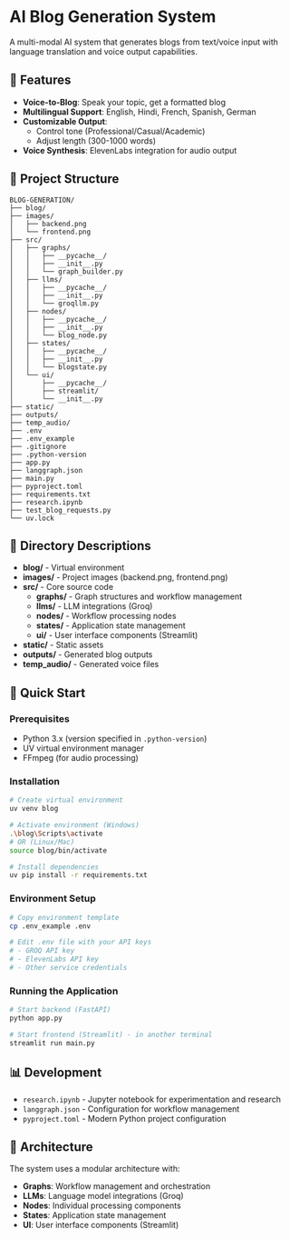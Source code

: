 # AI Blog Generation System

A multi-modal AI system that generates blogs from text/voice input with language translation and voice output capabilities.

## 🌟 Features

- **Voice-to-Blog**: Speak your topic, get a formatted blog
- **Multilingual Support**: English, Hindi, French, Spanish, German
- **Customizable Output**: 
  - Control tone (Professional/Casual/Academic)
  - Adjust length (300-1000 words)
- **Voice Synthesis**: ElevenLabs integration for audio output

## 📂 Project Structure

```
BLOG-GENERATION/
├── blog/
├── images/
│   ├── backend.png
│   └── frontend.png
├── src/
│   ├── graphs/
│   │   ├── __pycache__/
│   │   ├── __init__.py
│   │   └── graph_builder.py
│   ├── llms/
│   │   ├── __pycache__/
│   │   ├── __init__.py
│   │   └── groqllm.py
│   ├── nodes/
│   │   ├── __pycache__/
│   │   ├── __init__.py
│   │   └── blog_node.py
│   ├── states/
│   │   ├── __pycache__/
│   │   ├── __init__.py
│   │   └── blogstate.py
│   └── ui/
│       ├── __pycache__/
│       ├── streamlit/
│       └── __init__.py
├── static/
├── outputs/
├── temp_audio/
├── .env
├── .env_example
├── .gitignore
├── .python-version
├── app.py
├── langgraph.json
├── main.py
├── pyproject.toml
├── requirements.txt
├── research.ipynb
├── test_blog_requests.py
└── uv.lock
```

## 📁 Directory Descriptions

- **blog/** - Virtual environment
- **images/** - Project images (backend.png, frontend.png)
- **src/** - Core source code
  - **graphs/** - Graph structures and workflow management
  - **llms/** - LLM integrations (Groq)
  - **nodes/** - Workflow processing nodes
  - **states/** - Application state management
  - **ui/** - User interface components (Streamlit)
- **static/** - Static assets
- **outputs/** - Generated blog outputs
- **temp_audio/** - Generated voice files

## 🚀 Quick Start

### Prerequisites

- Python 3.x (version specified in `.python-version`)
- UV virtual environment manager
- FFmpeg (for audio processing)

### Installation

```bash
# Create virtual environment
uv venv blog

# Activate environment (Windows)
.\blog\Scripts\activate
# OR (Linux/Mac)
source blog/bin/activate

# Install dependencies
uv pip install -r requirements.txt
```

### Environment Setup

```bash
# Copy environment template
cp .env_example .env

# Edit .env file with your API keys
# - GROQ API key
# - ElevenLabs API key
# - Other service credentials
```

### Running the Application

```bash
# Start backend (FastAPI)
python app.py

# Start frontend (Streamlit) - in another terminal
streamlit run main.py
```



## 📊 Development

- `research.ipynb` - Jupyter notebook for experimentation and research
- `langgraph.json` - Configuration for workflow management
- `pyproject.toml` - Modern Python project configuration

## 🔧 Architecture

The system uses a modular architecture with:

- **Graphs**: Workflow management and orchestration
- **LLMs**: Language model integrations (Groq)
- **Nodes**: Individual processing components
- **States**: Application state management
- **UI**: User interface components (Streamlit)